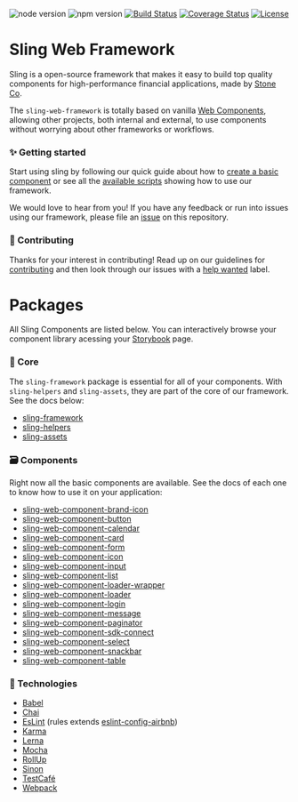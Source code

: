 ![node version][node-badge]
![npm version][npm-badge]
[![Build Status][build-status]][travis-url]
[![Coverage Status][coverage-status]][coveralls-url]
[![License][license-badge]][license-url]

# Sling Web Framework
Sling is a open-source framework that makes it easy to build top quality components for high-performance financial applications, made by [Stone Co](https://www.stone.com.br).

The `sling-web-framework` is totally based on vanilla [Web Components](https://www.webcomponents.org/introduction), allowing other projects, both internal and external, to use components without worrying about other frameworks or workflows.

### :sparkles: Getting started

Start using sling by following our quick guide about how to [create a basic component](https://github.com/stone-payments/sling-web-framework/wiki/Creating-a-new-basic-component) or see all the [available scripts](https://github.com/stone-payments/sling-web-framework/wiki/Available-Scripts) showing how to use our framework.

We would love to hear from you! If you have any feedback or run into issues using our framework, please file
an [issue](https://github.com/stone-payments/sling-web-framework/issues/new) on this repository.

### :rocket: Contributing
Thanks for your interest in contributing! Read up on our guidelines for
[contributing](https://github.com/stone-payments/sling-web-framework/blob/master/.github/CONTRIBUTING.md)
and then look through our issues with a [help wanted](https://github.com/stone-payments/sling-web-framework/issues?q=is%3Aopen+is%3Aissue+label%3A%22help+wanted%22)
label.

# Packages

All Sling Components are listed below. You can interactively browse your component library acessing your [Storybook][storybook-link] page.

### :black_heart: Core
The `sling-framework` package is essential for all of your components. With `sling-helpers` and `sling-assets`, they are part of the core of our framework. See the docs below:

* [sling-framework](https://github.com/stone-payments/sling-web-framework/tree/master/packages/sling-framework)
* [sling-helpers](https://github.com/stone-payments/sling-web-framework/tree/master/packages/sling-helpers)
* [sling-assets](https://github.com/stone-payments/sling-web-framework/tree/master/packages/sling-assets)

### :card_file_box: Components
Right now all the basic components are available. See the docs of each one to know how to use it on your application:

* [sling-web-component-brand-icon](https://github.com/stone-payments/sling-web-framework/tree/master/packages/sling-web-component-brand-icon)
* [sling-web-component-button](https://github.com/stone-payments/sling-web-framework/tree/master/packages/sling-web-component-button)
* [sling-web-component-calendar](https://github.com/stone-payments/sling-web-framework/tree/master/packages/sling-web-component-calendar)
* [sling-web-component-card](https://github.com/stone-payments/sling-web-framework/tree/master/packages/sling-web-component-card)
* [sling-web-component-form](https://github.com/stone-payments/sling-web-framework/tree/master/packages/sling-web-component-form)
* [sling-web-component-icon](https://github.com/stone-payments/sling-web-framework/tree/master/packages/sling-web-component-icon)
* [sling-web-component-input](https://github.com/stone-payments/sling-web-framework/tree/master/packages/sling-web-component-input)
* [sling-web-component-list](https://github.com/stone-payments/sling-web-framework/tree/master/packages/sling-web-component-list)
* [sling-web-component-loader-wrapper](https://github.com/stone-payments/sling-web-framework/tree/master/packages/sling-web-component-loader-wrapper)
* [sling-web-component-loader](https://github.com/stone-payments/sling-web-framework/tree/master/packages/sling-web-component-loader)
* [sling-web-component-login](https://github.com/stone-payments/sling-web-framework/tree/master/packages/sling-web-component-login)
* [sling-web-component-message](https://github.com/stone-payments/sling-web-framework/tree/master/packages/sling-web-component-message)
* [sling-web-component-paginator](https://github.com/stone-payments/sling-web-framework/tree/master/packages/sling-web-component-paginator)
* [sling-web-component-sdk-connect](https://github.com/stone-payments/sling-web-framework/tree/master/packages/sling-web-component-sdk-connect)
* [sling-web-component-select](https://github.com/stone-payments/sling-web-framework/tree/master/packages/sling-web-component-select)
* [sling-web-component-snackbar](https://github.com/stone-payments/sling-web-framework/tree/master/packages/sling-web-component-snackbar)
* [sling-web-component-table](https://github.com/stone-payments/sling-web-framework/tree/master/packages/sling-web-component-table)

### :green_apple: Technologies
* [Babel](https://babeljs.io/)
* [Chai](https://www.chaijs.com/)
* [EsLint](https://eslint.org/) (rules extends [eslint-config-airbnb](https://www.npmjs.com/package/eslint-config-airbnb))
* [Karma](https://karma-runner.github.io)
* [Lerna](https://lernajs.io/)
* [Mocha](https://mochajs.org/)
* [RollUp](https://rollupjs.org/guide/en)
* [Sinon](https://sinonjs.org/)
* [TestCafé](http://devexpress.github.io/testcafe/)
* [Webpack](https://webpack.js.org/)

[node-badge]: https://img.shields.io/badge/node%20version-8.x.x-brightgreen.svg
[npm-badge]: https://img.shields.io/badge/npm%20version-6.x.x-blue.svg
[build-status]: https://travis-ci.org/stone-payments/sling-web-framework.svg?branch=master
[coverage-status]: https://coveralls.io/repos/github/stone-payments/sling-web-framework/badge.svg?branch=master
[license-badge]: https://badgen.net/github/license/stone-payments/sling-web-framework
[travis-url]: https://travis-ci.org/stone-payments/sling-web-framework
[coveralls-url]: https://coveralls.io/github/stone-payments/sling-web-framework
[license-url]: https://github.com/stone-payments/sling-web-framework/blob/master/LICENSE
[storybook-link]: https://sling-web-framework-storybook.now.sh
